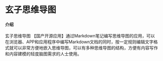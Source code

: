 # 玄子思维导图

#### 介绍
玄子思维导图 【国产开源应用】通过Markdown笔记编写思维导图的应用，可以在浏览器、APP和应用程序中编写Markdown文档的同时，按一定规则编辑文字格式就可以非常方便地嵌入思维导图，可以有多种思维导图的结构，方便有内容写作和内容建模的轻度脑图需求的人士使用。